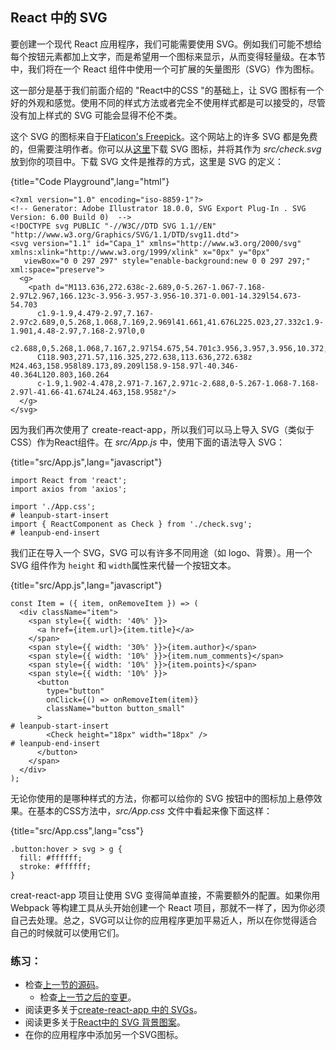## React 中的 SVG

要创建一个现代 React 应用程序，我们可能需要使用 SVG。例如我们可能不想给每个按钮元素都加上文字，而是希望用一个图标来显示，从而变得轻量级。在本节中，我们将在一个 React 组件中使用一个可扩展的矢量图形（SVG）作为图标。

这一部分是基于我们前面介绍的 "React中的CSS "的基础上，让 SVG 图标有一个好的外观和感觉。使用不同的样式方法或者完全不使用样式都是可以接受的，尽管没有加上样式的 SVG 可能会显得不伦不类。

这个 SVG 的图标来自于[Flaticon's Freepick](https://www.flaticon.com/authors/freepik)。这个网站上的许多 SVG 都是免费的，但需要注明作者。你可以从[这里](https://www.flaticon.com/free-icon/check_109748)下载 SVG 图标，并将其作为 *src/check.svg* 放到你的项目中。下载 SVG 文件是推荐的方式，这里是 SVG 的定义：

{title="Code Playground",lang="html"}
~~~~~~~
<?xml version="1.0" encoding="iso-8859-1"?>
<!-- Generator: Adobe Illustrator 18.0.0, SVG Export Plug-In . SVG Version: 6.00 Build 0)  -->
<!DOCTYPE svg PUBLIC "-//W3C//DTD SVG 1.1//EN" "http://www.w3.org/Graphics/SVG/1.1/DTD/svg11.dtd">
<svg version="1.1" id="Capa_1" xmlns="http://www.w3.org/2000/svg" xmlns:xlink="http://www.w3.org/1999/xlink" x="0px" y="0px"
   viewBox="0 0 297 297" style="enable-background:new 0 0 297 297;" xml:space="preserve">
  <g>
    <path d="M113.636,272.638c-2.689,0-5.267-1.067-7.168-2.97L2.967,166.123c-3.956-3.957-3.956-10.371-0.001-14.329l54.673-54.703
      c1.9-1.9,4.479-2.97,7.167-2.97c2.689,0,5.268,1.068,7.169,2.969l41.661,41.676L225.023,27.332c1.9-1.901,4.48-2.97,7.168-2.97l0,0
      c2.688,0,5.268,1.068,7.167,2.97l54.675,54.701c3.956,3.957,3.956,10.372,0,14.328L120.803,269.668
      C118.903,271.57,116.325,272.638,113.636,272.638z M24.463,158.958l89.173,89.209l158.9-158.97l-40.346-40.364L120.803,160.264
      c-1.9,1.902-4.478,2.971-7.167,2.971c-2.688,0-5.267-1.068-7.168-2.97l-41.66-41.674L24.463,158.958z"/>
  </g>
</svg>
~~~~~~~

因为我们再次使用了 create-react-app，所以我们可以马上导入 SVG（类似于CSS）作为React组件。在 *src/App.js* 中，使用下面的语法导入 SVG：

{title="src/App.js",lang="javascript"}
~~~~~~~
import React from 'react';
import axios from 'axios';

import './App.css';
# leanpub-start-insert
import { ReactComponent as Check } from './check.svg';
# leanpub-end-insert
~~~~~~~

我们正在导入一个 SVG，SVG 可以有许多不同用途（如 logo、背景）。用一个 SVG 组件作为 `height` 和 `width`属性来代替一个按钮文本。

{title="src/App.js",lang="javascript"}
~~~~~~~
const Item = ({ item, onRemoveItem }) => (
  <div className="item">
    <span style={{ width: '40%' }}>
      <a href={item.url}>{item.title}</a>
    </span>
    <span style={{ width: '30%' }}>{item.author}</span>
    <span style={{ width: '10%' }}>{item.num_comments}</span>
    <span style={{ width: '10%' }}>{item.points}</span>
    <span style={{ width: '10%' }}>
      <button
        type="button"
        onClick={() => onRemoveItem(item)}
        className="button button_small"
      >
# leanpub-start-insert
        <Check height="18px" width="18px" />
# leanpub-end-insert
      </button>
    </span>
  </div>
);
~~~~~~~

无论你使用的是哪种样式的方法，你都可以给你的 SVG 按钮中的图标加上悬停效果。在基本的CSS方法中，*src/App.css* 文件中看起来像下面这样：

{title="src/App.css",lang="css"}
~~~~~~~
.button:hover > svg > g {
  fill: #ffffff;
  stroke: #ffffff;
}
~~~~~~~

creat-react-app 项目让使用 SVG 变得简单直接，不需要额外的配置。如果你用 Webpack 等构建工具从头开始创建一个 React 项目，那就不一样了，因为你必须自己去处理。总之，SVG可以让你的应用程序更加平易近人，所以在你觉得适合自己的时候就可以使用它们。

### 练习：

* 检查[上一节的源码](https://codesandbox.io/s/github/the-road-to-learn-react/hacker-stories/tree/hs/CSS-in-React-SVG)。
  * 检查[上一节之后的变更](https://github.com/the-road-to-learn-react/hacker-stories/compare/hs/CSS-in-React...hs/CSS-in-React-SVG?expand=1)。
* 阅读更多关于[create-react-app 中的 SVGs](https://create-react-app.dev/docs/adding-images-fonts-and-files)。
* 阅读更多关于[React中的 SVG 背景图案](https://www.robinwieruch.de/react-svg-patterns)。
* 在你的应用程序中添加另一个SVG图标。
